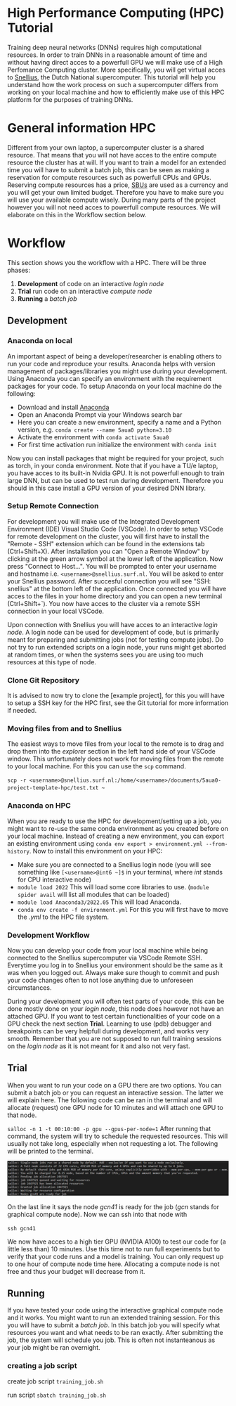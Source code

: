# High Performance Computing (HPC) Tutorial
Training deep neural networks (DNNs) requires high computational resources. In order to train DNNs in a reasonable amount of time and without having direct acces to a powerfull GPU we will make use of a High Perfomance Computing cluster. More specifically, you will get virtual acces to [Snellius](https://servicedesk.surf.nl/wiki/display/WIKI/Snellius), the Dutch National supercomputer. This tutorial will help you understand how the work process on such a supercomputer differs from working on your local machine and how to efficiently make use of this HPC platform for the purposes of training DNNs.

# General information HPC
Different from your own laptop, a supercomputer cluster is a shared resource. That means that you will not have acces to the entire compute resource the cluster has at will. If you want to train a model for an extended time you will have to submit a batch job, this can be seen as making a reservation for compute resources such as powerfull CPUs and GPUs. Reserving compute resources has a price, [SBUs](https://servicedesk.surf.nl/wiki/display/WIKI/Snellius+usage+and+accounting) are used as a currency and you will get your own limited budget. Therefore you have to make sure you will use your available compute wisely. During many parts of the project however you will not need acces to powerfull compute resources. We will elaborate on this in the Workflow section below.

# Workflow
This section shows you the workflow with a HPC. There will be three phases:
1. **Development** of code on an interactive *login node*
2. **Trial** run code on an interactive *compute node*
3. **Running** a *batch job*

## Development

### Anaconda on local
An important aspect of being a developer/researcher is enabling others to run your code and reproduce your results. Anaconda helps with version management of packages/libraries you might use during your development. Using Anaconda you can specify an environment with the requirement packages for your code. To setup Anaconda on your local machine do the following:

* Download and install [Anaconda](https://docs.anaconda.com/anaconda/install/)
* Open an Anaconda Prompt via your Windows search bar
* Here you can create a new environment, specify a name and a Python version, e.g. `conda create --name 5aua0 python=3.10`
* Activate the environment with `conda activate 5aua0`
* For first time activation run initialize the environment with `conda init`

Now you can install packages that might be required for your project, such as torch, in your conda environment. Note that if you have a TU/e laptop, you have acces to its built-in Nvidia GPU. It is not powerfull enough to train large DNN, but can be used to test run during development. Therefore you should in this case install a GPU version of your desired DNN library.

### Setup Remote Connection
For development you will make use of the Integrated Development Environment (IDE) Visual Studio Code (VSCode). In order to setup VSCode for remote development on the cluster, you will first have to install the "Remote - SSH" extension which can be found in the extensions tab (Ctrl+Shift+X). After installation you can "Open a Remote Window" by clicking at the green arrow symbol at the lower left of the application. Now press "Connect to Host...". You will be prompted to enter your username and hostname i.e. `<username>@snellius.surf.nl`. You will be asked to enter your Snellius password. After succesful connection you will see "SSH: snellius" at the bottom left of the application. Once connected you will have acces to the files in your home directory and you can open a new terminal (Ctrl+Shift+`). You now have acces to the cluster via a remote SSH connection in your local VSCode.

Upon connection with Snellius you will have acces to an interactive *login node*. A login node can be used for development of code, but is primarily meant for preparing and submitting jobs (not for testing compute jobs). Do not try to run extended scripts on a login node, your runs might get aborted at random times, or when the systems sees you are using too much resources at this type of node. 

### Clone Git Repository
It is advised to now try to clone the [example project], for this you will have to setup a SSH key for the HPC first, see the Git tutorial for more information if needed. 

### Moving files from and to Snellius
The easiest ways to move files from your local to the remote is to drag and drop them into the *explorer* section in the left hand side of your VSCode window. This unfortunately does not work for moving files from the remote to your local machine. For this you can use the `scp` command. 

`scp -r <username>@snellius.surf.nl:/home/<username>/documents/5aua0-project-template-hpc/test.txt ~`

### Anaconda on HPC

When you are ready to use the HPC for development/setting up a job, you might want to re-use the same conda environment as you created before on your local machine. Instead of creating a new environment, you can export an existing environment using `conda env export > environment.yml --from-history`. Now to install this environment on your HPC:

* Make sure you are connected to a Snellius login node (you will see something like `[<username>@int6 ~]$` in your terminal, where *int* stands for CPU interactive node)
* `module load 2022` This will load some core libraries to use. (`module spider avail` will list all modules that can be loaded)
* `module load Anaconda3/2022.05` This will load Anaconda. 
* `conda env create -f environment.yml` For this you will first have to move the *.yml* to the HPC file system.


### Development Workflow
Now you can develop your code from your local machine while being connected to the Snellius supercomputer via VSCode Remote SSH. Everytime you log in to Snellius your environment should be the same as it was when you logged out. Always make sure though to commit and push your code changes often to not lose anything due to unforeseen circumstances. 

During your development you will often test parts of your code, this can be done mostly done on your *login node*, this node does however not have an attached GPU. If you want to test certain functionalities of your code on a GPU check the next section **Trial**. Learning to use (pdb) debugger and breakpoints can be very helpfull during development, and works very smooth. Remember that you are not supposed to run full training sessions on the *login node* as it is not meant for it and also not very fast.


## Trial

When you want to run your code on a GPU there are two options. You can submit a batch job or you can request an interactive session. The latter we will explain here. The following code can be ran in the terminal and will allocate (request) one GPU node for 10 minutes and will attach one GPU to that node. 

`salloc -n 1 -t 00:10:00 -p gpu --gpus-per-node=1`
After running that command, the system will try to schedule the requested resources. This will usually not take long, especially when not requesting a lot. The following will be printed to the terminal. 

![hpc_salloc](assets\img\hpc_salloc.png)

On the last line it says the node *gcn41* is ready for the job (*gcn* stands for graphical compute node). Now we can ssh into that node with

`ssh gcn41`

We now have acces to a high tier GPU (NVIDIA A100) to test our code for (a little less than) 10 minutes. Use this time not to run full experiments but to verify that your code runs and a model is training. You can only request up to one hour of compute node time here. Allocating a compute node is not free and thus your budget will decrease from it.

## Running

If you have tested your code using the interactive graphical compute node and it works. You might want to run an extended training session. For this you will have to submit a *batch job*. In this batch job you will specify what resources you want and what needs to be ran exactly. After submitting the job, the system will schedule you job. This is often not instanteanous as your job might be ran overnight.

### creating a job script
create job script `training_job.sh`

run script `sbatch training_job.sh`